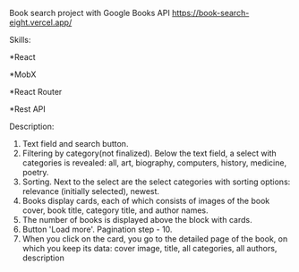 Book search project with Google Books API https://book-search-eight.vercel.app/

Skills:

*React

*MobX

*React Router

*Rest API

Description:

1) Text field and search button.
2) Filtering by category(not finalized). Below the text field, a select with categories is revealed: all, art, biography, computers, history, medicine, poetry.
3) Sorting. Next to the select are the select categories with sorting options: relevance (initially selected), newest.
4) Books display cards, each of which consists of images of the book cover, book title, category title, and author names.
5) The number of books is displayed above the block with cards.
6) Button 'Load more'. Pagination step - 10.
7) When you click on the card, you go to the detailed page of the book, on which you keep its data: cover image, title, all categories, all authors, description
